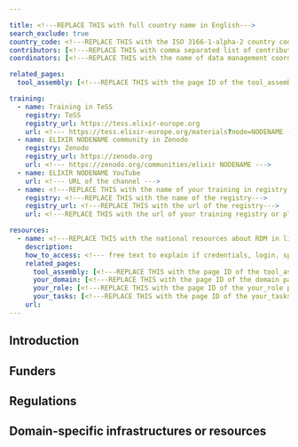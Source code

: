 ```yaml
---

title: <!---REPLACE THIS with full country name in English--->
search_exclude: true
country_code: <!---REPLACE THIS with the ISO 3166-1-alpha-2 country code, capital letters--->
contributors: [<!---REPLACE THIS with comma separated list of contributors--->]
coordinators: [<!---REPLACE THIS with the name of data management coordinadors of your ELIXIR node--->]

related_pages: 
  tool_assembly: [<!---REPLACE THIS with the page ID of the tool_assembly pages that you want to list here as related pages--->]

training:
  - name: Training in TeSS
    registry: TeSS
    registry_url: https://tess.elixir-europe.org
    url: <!--- https://tess.elixir-europe.org/materials?node=NODENAME --->
  - name: ELIXIR NODENAME community in Zenodo
    registry: Zenodo
    registry_url: https://zenodo.org
    url: <!--- https://zenodo.org/communities/elixir NODENAME --->
  - name: ELIXIR NODENAME YouTube
    url: <!--- URL of the channel --->
  - name: <!---REPLACE THIS with the name of your training in registry or platform--->
    registry: <!---REPLACE THIS with the name of the registry--->
    registry_url: <!---REPLACE THIS with the url of the registry--->
    url: <!---REPLACE THIS with the url of your training registry or platform--->

resources:
  - name: <!---REPLACE THIS with the national resources about RDM in life sciences such as local instances of tools, guidelines or regulations--->
    description:
    how_to_access: <!--- free text to explain if credentials, login, specific affiliations etc are needed to access the resource or tool--->
    related_pages:
      tool_assembly: [<!---REPLACE THIS with the page ID of the tool_assembly pages that you want to list here as related pages--->]
      your_domain: [<!---REPLACE THIS with the page ID of the domain pages that you want to list here as related pages--->]
      your_role: [<!---REPLACE THIS with the page ID of the your_role pages that you want to list here as related pages--->]
      your_tasks: [<!---REPLACE THIS with the page ID of the your_tasks pages that you want to list here as related pages--->]
    url:
---
```

<!---All the resources added above will appear on the table at the bottom of the page--->

<!---Following information for the page text--->
<!---Use this template as guidance, all fields are optional. Feel free to modify any section if you think it is necessary--->
<!---If the information is already in another resource, please include the link instead of duplicating information--->
<!---Please focus on resources that are relevant for the whole country for life sciences--->

## Introduction 
<!---General RDM considerations for your country, how to deal with RDM on a national level--->

## Funders

## Regulations
<!--- Ethical and legal regulations in the country, committes etc --->

## Domain-specific infrastructures or resources 
<!--- e.g. human data, covid-19. Please, only add domain-specific resources that you think don't fit in the table at the bottom--->
